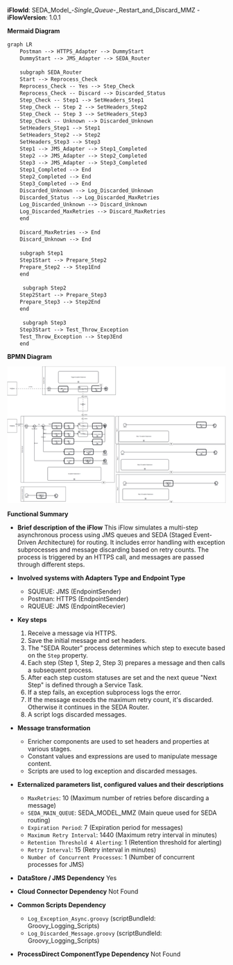 **iFlowId**: SEDA_Model_-_Single_Queue_-_Restart_and_Discard_MMZ - **iFlowVersion**: 1.0.1

**Mermaid Diagram**
```mermaid
graph LR
    Postman --> HTTPS_Adapter --> DummyStart
    DummyStart --> JMS_Adapter --> SEDA_Router

    subgraph SEDA_Router
    Start --> Reprocess_Check
    Reprocess_Check -- Yes --> Step_Check
    Reprocess_Check -- Discard --> Discarded_Status
    Step_Check -- Step1 --> SetHeaders_Step1
    Step_Check -- Step 2 --> SetHeaders_Step2
    Step_Check -- Step 3 --> SetHeaders_Step3
    Step_Check -- Unknown --> Discarded_Unknown
    SetHeaders_Step1 --> Step1
    SetHeaders_Step2 --> Step2
    SetHeaders_Step3 --> Step3
    Step1 --> JMS_Adapter --> Step1_Completed
    Step2 --> JMS_Adapter --> Step2_Completed
    Step3 --> JMS_Adapter --> Step3_Completed
    Step1_Completed --> End
    Step2_Completed --> End
    Step3_Completed --> End
    Discarded_Unknown --> Log_Discarded_Unknown
    Discarded_Status --> Log_Discarded_MaxRetries
    Log_Discarded_Unknown --> Discard_Unknown
    Log_Discarded_MaxRetries --> Discard_MaxRetries
    end

    Discard_MaxRetries --> End
    Discard_Unknown --> End

    subgraph Step1
    Step1Start --> Prepare_Step2
    Prepare_Step2 --> Step1End
    end

     subgraph Step2
    Step2Start --> Prepare_Step3
    Prepare_Step3 --> Step2End
    end

     subgraph Step3
    Step3Start --> Test_Throw_Exception
    Test_Throw_Exception --> Step3End
    end
```
**BPMN Diagram**

![BPMN Diagram](./SEDA_Model_-_Single_Queue_-_Restart_and_Discard_MMZ-1.0.1.png "BPMN Diagram")

**Functional Summary**
- **Brief description of the iFlow**
  This iFlow simulates a multi-step asynchronous process using JMS queues and SEDA (Staged Event-Driven Architecture) for routing. It includes error handling with exception subprocesses and message discarding based on retry counts. The process is triggered by an HTTPS call, and messages are passed through different steps.

- **Involved systems with Adapters Type and Endpoint Type**
    - SQUEUE: JMS (EndpointSender)
    - Postman: HTTPS (EndpointSender)
    - RQUEUE: JMS (EndpointRecevier)

- **Key steps**
    1.  Receive a message via HTTPS.
    2.  Save the initial message and set headers.
    3.  The "SEDA Router" process determines which step to execute based on the `Step` property.
    4.  Each step (Step 1, Step 2, Step 3) prepares a message and then calls a subsequent process.
    5.  After each step custom statuses are set and the next queue "Next Step" is defined through a Service Task.
    6.  If a step fails, an exception subprocess logs the error.
    7.  If the message exceeds the maximum retry count, it's discarded. Otherwise it continues in the SEDA Router.
    8.  A script logs discarded messages.

- **Message transformation**
    - Enricher components are used to set headers and properties at various stages.
    - Constant values and expressions are used to manipulate message content.
    - Scripts are used to log exception and discarded messages.

- **Externalized parameters list, configured values and their descriptions**
    - `MaxRetries`: 10 (Maximum number of retries before discarding a message)
    - `SEDA_MAIN_QUEUE`: SEDA_MODEL_MMZ (Main queue used for SEDA routing)
    - `Expiration Period`: 7 (Expiration period for messages)
    - `Maximum Retry Interval`: 1440 (Maximum retry interval in minutes)
    - `Retention Threshold 4 Alerting`: 1 (Retention threshold for alerting)
    - `Retry Interval`: 15 (Retry interval in minutes)
    - `Number of Concurrent Processes`: 1 (Number of concurrent processes for JMS)

- **DataStore / JMS Dependency**
    Yes

- **Cloud Connector Dependency**
    Not Found

- **Common Scripts Dependency**
    - `Log_Exception_Async.groovy` (scriptBundleId: Groovy_Logging_Scripts)
    - `Log_Discarded_Message.groovy` (scriptBundleId: Groovy_Logging_Scripts)

- **ProcessDirect ComponentType Dependency**
    Not Found